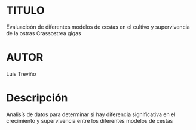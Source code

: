 # TITULO 
Evaluacioón de diferentes modelos de cestas en el cultivo y supervivencia de la ostras Crassostrea gigas
# AUTOR 
Luis Treviño
# Descripción 
Analisís de datos para determinar si hay diferencia significativa en el crecimiento y supervivencia entre los diferentes modelos de cestas 

